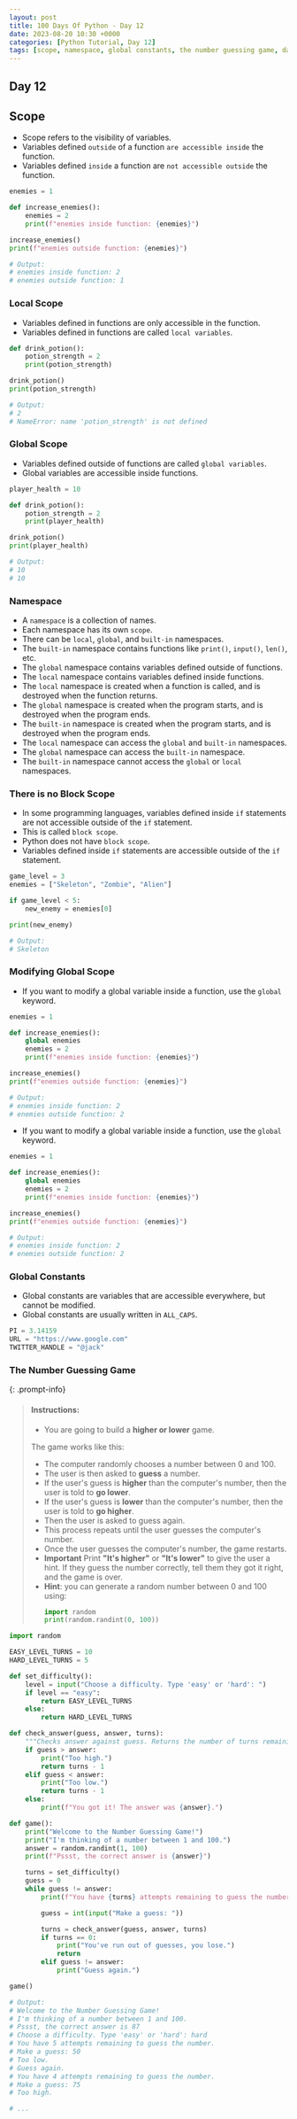 ```yaml
---
layout: post
title: 100 Days Of Python - Day 12
date: 2023-08-20 10:30 +0000
categories: [Python Tutorial, Day 12]
tags: [scope, namespace, global constants, the number guessing game, day 12]
---
```


## Day 12

## Scope

- Scope refers to the visibility of variables.
- Variables defined `outside` of a function `are accessible inside` the function.
- Variables defined `inside` a function are `not accessible outside` the function.

```python
enemies = 1

def increase_enemies():
    enemies = 2
    print(f"enemies inside function: {enemies}")

increase_enemies()
print(f"enemies outside function: {enemies}")

# Output:
# enemies inside function: 2
# enemies outside function: 1
```

### Local Scope

- Variables defined in functions are only accessible in the function.
- Variables defined in functions are called `local variables`.

```python
def drink_potion():
    potion_strength = 2
    print(potion_strength)

drink_potion()
print(potion_strength)

# Output:
# 2
# NameError: name 'potion_strength' is not defined
```

### Global Scope

- Variables defined outside of functions are called `global variables`.
- Global variables are accessible inside functions.

```python
player_health = 10

def drink_potion():
    potion_strength = 2
    print(player_health)

drink_potion()
print(player_health)

# Output:
# 10
# 10
```

### Namespace

- A `namespace` is a collection of names.
- Each namespace has its own `scope`.
- There can be `local`, `global`, and `built-in` namespaces.
- The `built-in` namespace contains functions like `print()`, `input()`, `len()`, etc.
- The `global` namespace contains variables defined outside of functions.
- The `local` namespace contains variables defined inside functions.
- The `local` namespace is created when a function is called, and is destroyed when the function returns.
- The `global` namespace is created when the program starts, and is destroyed when the program ends.
- The `built-in` namespace is created when the program starts, and is destroyed when the program ends.
- The `local` namespace can access the `global` and `built-in` namespaces.
- The `global` namespace can access the `built-in` namespace.
- The `built-in` namespace cannot access the `global` or `local` namespaces.

### There is no Block Scope

- In some programming languages, variables defined inside `if` statements are not accessible outside of the `if` statement.
- This is called `block scope`.
- Python does not have `block scope`.
- Variables defined inside `if` statements are accessible outside of the `if` statement.

```python
game_level = 3
enemies = ["Skeleton", "Zombie", "Alien"]

if game_level < 5:
    new_enemy = enemies[0]

print(new_enemy)

# Output:
# Skeleton
```

### Modifying Global Scope

- If you want to modify a global variable inside a function, use the `global` keyword.

```python
enemies = 1

def increase_enemies():
    global enemies
    enemies = 2
    print(f"enemies inside function: {enemies}")

increase_enemies()
print(f"enemies outside function: {enemies}")

# Output:
# enemies inside function: 2
# enemies outside function: 2
```

- If you want to modify a global variable inside a function, use the `global` keyword.

```python
enemies = 1

def increase_enemies():
    global enemies
    enemies = 2
    print(f"enemies inside function: {enemies}")

increase_enemies()
print(f"enemies outside function: {enemies}")

# Output:
# enemies inside function: 2
# enemies outside function: 2
```

### Global Constants

- Global constants are variables that are accessible everywhere, but cannot be modified.
- Global constants are usually written in `ALL_CAPS`.

```python
PI = 3.14159
URL = "https://www.google.com"
TWITTER_HANDLE = "@jack"
```

### The Number Guessing Game

{: .prompt-info}

> #### Instructions:
>
> - You are going to build a **higher or lower** game.
>
> The game works like this:
>
> - The computer randomly chooses a number between 0 and 100.
> - The user is then asked to **guess** a number.
> - If the user's guess is **higher** than the computer's number, then the user is told to **go lower**.
> - If the user's guess is **lower** than the computer's number, then the user is told to **go higher**.
> - Then the user is asked to guess again.
> - This process repeats until the user guesses the computer's number.
> - Once the user guesses the computer's number, the game restarts.
> - **Important** Print **"It's higher"** or **"It's lower"** to give the user a hint. If they guess the number correctly, tell them they got it right, and the game is over.
> - **Hint**: you can generate a random number between 0 and 100 using:
>   ```python
>   import random
>   print(random.randint(0, 100))
>   ```

```python
import random

EASY_LEVEL_TURNS = 10
HARD_LEVEL_TURNS = 5

def set_difficulty():
    level = input("Choose a difficulty. Type 'easy' or 'hard': ")
    if level == "easy":
        return EASY_LEVEL_TURNS
    else:
        return HARD_LEVEL_TURNS

def check_answer(guess, answer, turns):
    """Checks answer against guess. Returns the number of turns remaining."""
    if guess > answer:
        print("Too high.")
        return turns - 1
    elif guess < answer:
        print("Too low.")
        return turns - 1
    else:
        print(f"You got it! The answer was {answer}.")

def game():
    print("Welcome to the Number Guessing Game!")
    print("I'm thinking of a number between 1 and 100.")
    answer = random.randint(1, 100)
    print(f"Pssst, the correct answer is {answer}")

    turns = set_difficulty()
    guess = 0
    while guess != answer:
        print(f"You have {turns} attempts remaining to guess the number.")

        guess = int(input("Make a guess: "))

        turns = check_answer(guess, answer, turns)
        if turns == 0:
            print("You've run out of guesses, you lose.")
            return
        elif guess != answer:
            print("Guess again.")

game()

# Output:
# Welcome to the Number Guessing Game!
# I'm thinking of a number between 1 and 100.
# Pssst, the correct answer is 87
# Choose a difficulty. Type 'easy' or 'hard': hard
# You have 5 attempts remaining to guess the number.
# Make a guess: 50
# Too low.
# Guess again.
# You have 4 attempts remaining to guess the number.
# Make a guess: 75
# Too high.

# ...
```

